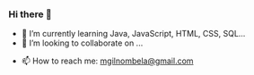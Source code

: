 ### Hi there 👋

<!--
**MGN3/MGN3** is a ✨ _special_ ✨ repository because its `README.md` (this file) appears on your GitHub profile.

Here are some ideas to get you started:
-->

<!--- 🔭 I’m currently working on ...-->
- 🌱 I’m currently learning Java, JavaScript, HTML, CSS, SQL...
- 👯 I’m looking to collaborate on ...
<!--- 🤔 I’m looking for help with ...-->
<!-- 💬 Ask me about how to become a web developer. -->
- 📫 How to reach me: mgilnombela@gmail.com

